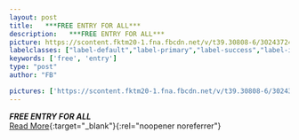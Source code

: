 ```yaml
---
layout: post
title:   ***FREE ENTRY FOR ALL***  
description:   ***FREE ENTRY FOR ALL***  
picture: https://scontent.fktm20-1.fna.fbcdn.net/v/t39.30808-6/302437241_522651259861941_8900832050864718054_n.jpg?stp=dst-jpg_p843x403&_nc_cat=107&cb=99be929b-59f725be&ccb=1-7&_nc_sid=8bfeb9&_nc_ohc=c3TQiu3XK8sAX-W_hlA&_nc_ht=scontent.fktm20-1.fna&oh=00_AfDAMkCjdxJKh7dwv3WqvOhhF-HoZkm3rq2Vo0NfEIb-Hg&oe=6491BF50
labelclasses: ["label-default","label-primary","label-success","label-info","label-warning","label-danger"]
keywords: ['free', 'entry']
type: "post"
author: "FB"

pictures: ['https://scontent.fktm20-1.fna.fbcdn.net/v/t39.30808-6/302437241_522651259861941_8900832050864718054_n.jpg?stp=dst-jpg_p843x403&_nc_cat=107&cb=99be929b-59f725be&ccb=1-7&_nc_sid=8bfeb9&_nc_ohc=c3TQiu3XK8sAX-W_hlA&_nc_ht=scontent.fktm20-1.fna&oh=00_AfDAMkCjdxJKh7dwv3WqvOhhF-HoZkm3rq2Vo0NfEIb-Hg&oe=6491BF50']
---
```

  ***FREE ENTRY FOR ALL***  <br>[Read More](#){:target="_blank"}{:rel="noopener noreferrer"}